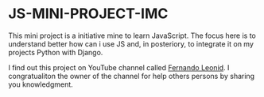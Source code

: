 # JS-MINI-PROJECT-IMC
This mini project is a initiative mine to learn JavaScript. The focus here is to understand better how can i use JS and, in posteriory, to integrate it on my projects Python with Django.

I find out this project on YouTube channel called [Fernando Leonid](https://www.youtube.com/watch?v=RacwEvoTz_Y&list=PLDgemkIT111AzoS1rB61sgMJbsEA4pyD2). I congratualiton the owner of the channel for help others persons by sharing you knowledgment.
